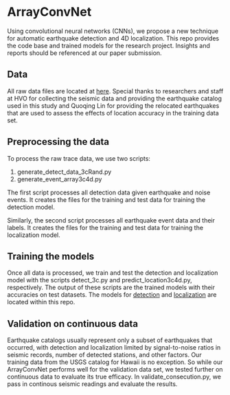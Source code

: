 # ArrayConvNet
Using convolutional neural networks (CNNs), we propose a new technique for automatic earthquake detection and 4D localization. This repo provides the code base and trained models for the research project. Insights and reports should be referenced at our paper submission. 

## Data
All raw data files are located at [here](https://duckduckgo.com). Special thanks to researchers and staff at HVO for collecting the seismic data and providing the earthquake catalog used in this study and Quoqing Lin for providing the relocated earthquakes that are used to assess the effects of location accuracy in the training data set.

## Preprocessing the data
To process the raw trace data, we use two scripts:
1. generate_detect_data_3cRand.py
2. generate_event_array3c4d.py

The first script processes all detection data given earthquake and noise events. It creates the files for the training and test data for training the detection model.

Similarly, the second script processes all earthquake event data and their labels. It creates the files for the training and test data for training the localization model.   

## Training the models
Once all data is processed, we train and test the detection and localization model with the scripts detect_3c.py and predict_location3c4d.py, respectively. The output of these scripts are the trained models with their accuracies on test datasets. The models for [detection](SeisConvNetDetect_sortedAbs50s.pth) and [localization](SeisConvNetLoc_NotAbs2017Mcut50s.pth) are located within this repo.

## Validation on continuous data
Earthquake catalogs usually represent only a subset of earthquakes that occurred, with detection and localization limited by signal-to-noise ratios in seismic records, number of detected stations, and other factors. Our training data from the USGS catalog for Hawaii is no exception. So while our ArrayConvNet performs well for the validation data set, we tested further on continuous data to evaluate its true efficacy. In validate_consecution.py, we pass in continous seismic readings and evaluate the results.  


